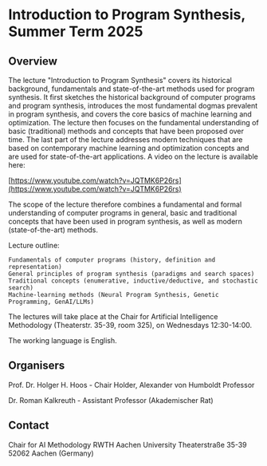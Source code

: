 # Introduction to Program Synthesis, Summer Term 2025

## Overview

The lecture "Introduction to Program Synthesis" covers its historical background, fundamentals and state-of-the-art methods used for program synthesis. It first sketches the historical background of computer programs and program synthesis, introduces the most fundamental dogmas prevalent in program synthesis, and covers the core basics of machine learning and optimization. The lecture then focuses on the fundamental understanding of basic (traditional) methods and concepts that have been proposed over time. The last part of the lecture addresses modern techniques that are based on contemporary machine learning and optimization concepts and are used for state-of-the-art applications. A video on the lecture is available here:

[https://www.youtube.com/watch?v=JQTMK6P26rs](https://www.youtube.com/watch?v=JQTMK6P26rs)

The scope of the lecture therefore combines a fundamental and formal understanding of computer programs in general, basic and traditional concepts that have been used in program synthesis, as well as modern (state-of-the-art) methods.

Lecture outline:

    Fundamentals of computer programs (history, definition and representation)
    General principles of program synthesis (paradigms and search spaces)
    Traditional concepts (enumerative, inductive/deductive, and stochastic search)
    Machine-learning methods (Neural Program Synthesis, Genetic Programming, GenAI/LLMs)

The lectures will take place at the Chair for Artificial Intelligence Methodology (Theaterstr. 35-39, room 325), on Wednesdays 12:30-14:00.

The working language is English.

## Organisers

Prof. Dr. Holger H. Hoos - Chair Holder, Alexander von Humboldt Professor

Dr. Roman Kalkreuth - Assistant Professor (Akademischer Rat)


## Contact

Chair for AI Methodology
RWTH Aachen University
Theaterstraße 35-39
52062 Aachen (Germany)
